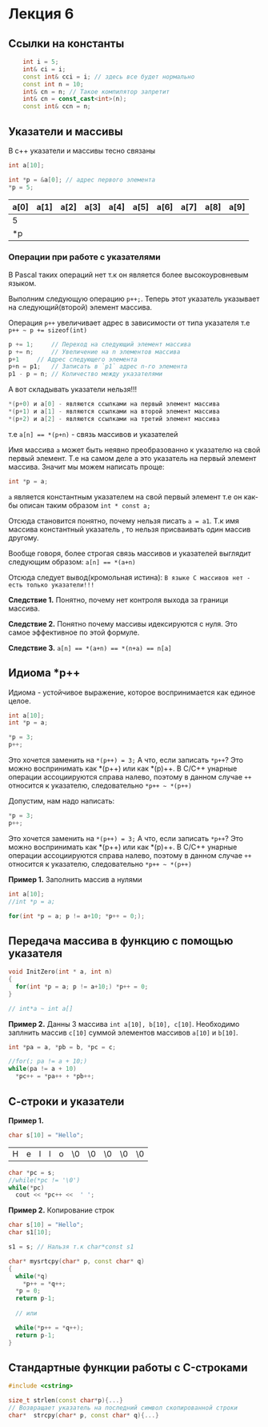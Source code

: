 # Лекция 6

## Ссылки на константы

```cpp
	int i = 5;
	int& ci = i;
	const int& cci = i; // здесь все будет нормально
	const int n = 10;
	int& cn = n; // Такое компилятор запретит
	int& cn = const_cast<int>(n);
	const int& ccn = n; 
```

## Указатели и массивы

В с++ указатели и массивы тесно связаны

```cpp
int a[10];

int *p = &a[0]; // адрес первого элемента
*p = 5;
```

|a[0]|a[1]|a[2]|a[3]|a[4]|a[5]|a[6]|a[7]|a[8]|a[9]|
|----|----|----|----|----|----|----|----|----|----|
|5   |    |    |    |    |    |    |    |    |    |
|*p  |    |    |    |    |    |    |    |    |    |


### Операции при работе с указателями

В Pascal таких операций нет т.к он является более высокоуровневым языком.

Выполним следующую операцию `p++;`. Теперь этот указатель указывает на следующий(второй) элемент массива.

Операция `p++` увеличивает адрес в зависимости от типа указателя т.е `p++ ~ p += sizeof(int)`

```cpp
p += 1;		// Переход на следующий элемент массива
p += n;		// Увеличение на n элементов массива
p+1		// Адрес следующего элемента	 
p+n = p1;	// Записать в `p1` адрес n-го элемента
p1 - p = n;	// Количество между указателями
```

А вот складывать указатели нельзя!!!

```cpp
*(p+0) и a[0] - являются ссылками на первый элемент массива
*(p+1) и a[1] - являются ссылками на второй элемент массива
*(p+2) и a[2] - являются ссылками на третий элемент массива
```

т.е `a[n] == *(p+n)` - связь массивов и указателей

Имя массива `a` может быть неявно преобразованно к указателю на свой первый элемент. Т.е на самом деле а это указатель на первый элемент массива. Значит мы можем написать проще:

```cpp
int *p = a;
```

`a` является константным указателем на свой первый элемент т.е он как-бы описан таким образом `int * const a;`

Отсюда становится понятно, почему нельзя писать `a = a1`. Т.к имя массива константный указатель , то нельзя присваивать один массив другому.

Вообще говоря, более строгая связь массивов и указателей выглядит следующим образом: `a[n] == *(a+n)`

Отсюда следует вывод(кромольная истина):
`В языке C массивов нет - есть только указатели!!!`

**Следствие 1.** Понятно, почему нет контроля выхода за граници массива.

**Следствие 2.** Понятно почему массивы идексируются с нуля. Это самое эффективное по этой формуле.

**Следствие 3.** `a[n] == *(a+n) == *(n+a) == n[a]`


## Идиома *p++

Идиома - устойчивое выражение, которое воспринимается как единое целое.

```cpp
int a[10];
int *p = a;

*p = 3;
p++;
```

Это хочется заменить на `*(p++) = 3;` А что, если записать `*p++`? Это можно воспринимать как *(p++) или как *(p)++. В C/C++ унарные операции ассоциируются справа налево, поэтому в данном случае `++` относится к указателю, следовательно `*p++ ~ *(p++)`

Допустим, нам надо написать:

```cpp
*p = 3;
p++;
```

Это хочется заменить на `*(p++) = 3;` А что, если записать `*p++`? Это можно воспринимать как *(p++) или как *(p)++. В C/C++ унарные операции ассоциируются справа налево, поэтому в данном случае `++` относится к указателю, следовательно `*p++ ~ *(p++)`


**Пример 1.** Заполнить массив a нулями

```cpp
int a[10];
//int *p = a;

for(int *p = a; p != a+10; *p++ = 0;);
```


## Передача массива в функцию с помощью указателя

```cpp
void InitZero(int * a, int n)
{
  for(int *p = a; p != a+10;) *p++ = 0;
}

// int*a ~ int a[] 
```

**Пример 2.** Данны 3 массива `int a[10], b[10], c[10]`. Необходимо заплнить массив `c[10]` cуммой элементов массивов `a[10]` и `b[10]`.

```cpp
int *pa = a, *pb = b, *pc = c;

//for(; pa != a + 10;)
while(pa != a + 10)
  *pc++ = *pa++ + *pb++;
```


## С-строки и указатели


**Пример 1.**


```cpp
char s[10] = "Hello";
```

| | | | | |  |  |  |  |  |
|-|-|-|-|-|--|--|--|--|--|
|H|e|l|l|o|\0|\0|\0|\0|\0|

```cpp
char *pc = s;
//while(*pc != '\0')
while(*pc)
  cout << *pc++ <<  ' ';
```

**Пример 2.** Копирование строк

```cpp
char s[10] = "Hello";
char s1[10];

s1 = s; // Нальзя т.к char*const s1

char* mysrtcpy(char* p, const char* q)
{
  while(*q)
    *p++ = *q++;
  *p = 0;
  return p-1;
  
  // или

  while(*p++ = *q++);
  return p-1;
}
```

## Стандартные функции работы с C-строками

```cpp
#include <cstring>

size_t strlen(const char*p){...}
// Возвращает указатель на последний символ скопированной строки
char*  strcpy(char* p, const char* q){...}
```
